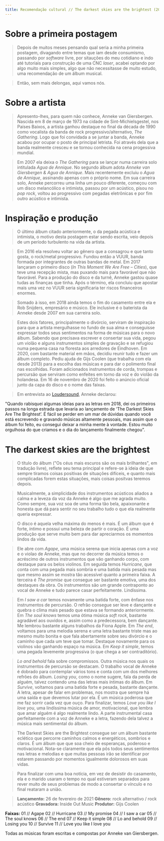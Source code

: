 ```yaml
---
title: Recomendação cultural // The darkest skies are the brightest (2021) - Anneke van Giersbergen
---
```


# Sobre a primeira postagem

> Depois de muitos meses pensando qual seria a minha primeira postagem, divagando entre temas que iam desde consumismo, passando por _software_ livre, por sitauções do meu cotidiano e indo até tutoriais para construção de uma CNC _laser_, acabei optando por algo muito mais simples, algo que não necessitasse de muito estudo, uma recomendação de um álbum musical.

> Então, sem mais delongas, aqui vamos nós.

# Sobre a artista

> Apresento-lhes, para quem não conhece, Anneke van Giersbergen. Nascida em 8 de março de 1973 na cidade de Sint-Michielsgestel, nos Países Baixos, a artista ganhou destaque no final da década de 1990 como vocalista da banda de rock  progressivo/alternativo, _The Gathering_. Logo que foi convidada a se juntar a banda, Anneke acabou por ocupar o posto de principal letrista. Foi através dela que a banda realmente cresceu e se tornou conhecida na cena progessiva mundial.

> Em 2007 ela deixa o _The Gathering_ para se lançar numa carreira solo intitulada _Agua de Annique_. No segundo álbum adota _Anneke van Giersbergen & Agua de Annique_. Mais recentemente excluiu o _Agua de Annique_, assinando apenas com o próprio nome. Em sua carreira solo, Anneke percorreu uma linha um pouco diferente, começou com um disco melancólico e intimista, passou por um acústico, pisou no _pop rock_, voltou ao progressivo com pegadas eletrônicas e por fim outro acústico e intimista.

# Inspiração e produção

> O último álbum citado anteriormente, o da pegada acústica e intimista, o motivo desta postagem estar sendo escrita, veio depois de um período turbulento na vida da artista.

> Em 2016 ela resolveu voltar ao gênero que a consagrou e que tanto gosta, o rock/metal progressivo. Fundou então a VUUR, banda formada por integrantes de outras bandas de metal. Em 2017 lançaram o primeiro disco (_In This Moment We Are Free – Cities_), que teve uma recepção mista, mas puxando mais para favorável que não favorável. Para a produção do disco e da turnê, Anneke gastou quase tudas as finanças que tinha. Após o término, ela concluiu que apostar mais uma vez no VUUR seria significaria ter riscos financeiros enormes.

> Somado à isso, em 2018 ainda temos o fim do casamento entre ela e Rob Snijders, empresário e músico. Ele inclusive é o baterista da Anneke desde 2007 em sua carreira solo.

> Estes dois fatores, principalmente o divórcio, serviram de inspiração para que a artista mergulhasse no fundo de sua alma e conseguisse expressar todos seus sentimentos na forma de músicas para o novo álbum. Sabendo que precisava escrever e consertar sua vida, pegou um violão e alguns instrumentos simples de gravação e se refugiou numa pequena casa na floresta aos arredores de Eindhoven. Em 2020, com bastante material em mãos, decidiu reunir tudo e fazer um álbum completo. Pediu ajuda de Gijs Coolen (que trabalha com ela desde 2013) para a escolha das músicas e para dar o polimento final nas escolhidas. Foram adicionados instrumentos de corda, trompas e percursão que serviram como enfeites em torno da voz e do violão da holandesa. Em 16 de novembro de 2020 foi feito o anúncio oficial junto da capa do disco e o nome das faixas.

> Em entrevista ao [Loudersound](https://www.loudersound.com/news/anneke-van-giersbergen-gets-behind-the-wheel-in-new-video-for-i-saw-a-car), Anneke declarou:

<aside markdown="1">
"Quando rabisquei algumas ideias para as letras em 2018, dei os primeiros passos na longa estrada que levaria ao lançamento de ‘The Darkest Skies Are The Brightest’. É fácil se perder em um mar de dúvidas quando você está escrevendo e gravando músicas altamente pessoais, mas assim que o álbum foi feito, eu consegui deixar a minha mente à vontade. Estou muito orgulhosa do que criamos e o dia do lançamento finalmente chegou".
</aside>

# The darkest skies are the brightest

> O título do álbum ("Os céus mais escuros são os mais brilhantes", em tradução livre), reflete seu tema principal e refere-se à ideia de que sempre tiramos coisas positivas de situações difíceis, e quanto mais complicadas forem estas situações, mais coisas positvas teremos depois.

> Musicalmente, a simplicidade dos instrumentos acústicos aliados a calma e a leveza da voz da Anneke é algo que me agrada muito. Como sempre, sua voz soa de uma forma tão bela, apaixonante e honesta que dá para sentir no seu trabalho tudo o que ela realmente queria expressar.

> O disco é aquela velha máxima do menos é mais. É um álbum que é forte, íntimo e possui uma beleza de partir o coração. É uma produção que serve muito bem para dar apreciarmos os momentos lindos da vida.

> Ele abre com _Agape_, uma música serena que inicia apenas com a voz e o violao de Anneke, mas que no decorrer da música temos o acréscimo de outros instrumentos que vão ganhando corpo, com destaque para os belos violinos. Em seguida temos _Hurricane_, que conta com uma pegada mais sombria e uma batida mais pesada mas que mesmo assim se mostra tão acessível quanto a primeira faixa. A terceira é _The promise_ que consegue ser bastante emotiva, uma dos destaques da obra. Os instrumentos são um grande contraponto ao vocal de Anneke e tudo parece casar perfeitamente. Lindíssima.

> Em _I saw a car_ temos novamente uma batida forte, com ênfase nos instrumentos de percursão. O refrão consegue ser leve e dançante e quebra o clima mais pesado que estava se formando anteriormente. Em _The soul knows_ temos uma ótima música _soft rock_, bastante agradável aos ouvidos e, assim como a predecessora, bem dançante. Me lembrou bastante alguns trabalhos da Fiona Apple. Em _The end_, voltamos para uma melodia serena e uma letra bastante triste mas ao mesmo muito bonita e que fala abertamente sobre seu divórcio e o caminho que cada um teve que tomar. Destaque novamente para os violinos vão ganhando espaço na música. Em _Keep it simple_, temos uma pegada levemente progressiva (o que chega a ser contraditório).

> _Lo and behold_ fala sobre compromissos. Outra música nos quais os instrumentos de percursão se destacam. O trabalho vocal de Anneke é dobrado para contemplar vários tons e conta com um dos melhores refrões do álbum. _Losing you_, como o nome sugere, fala da perda de alguém, talvez contendo uma das letras mais íntimas do álbum. Em _Survive_, voltamos para uma batida forte e pesada, bastante dançante. A letra, apesar de falar em problemas, nos mostra que sempre há uma saída e que devemos lutar por ela. É um música poderosa que me faz sorrir cada vez que ouço. Para finalizar, temos _Love you like I love you_, uma lindíssima música de amor, motivacional, que lembra que amar alguém é algo realmente lindo. A parte instrumental casa perfeitamente com a voz de Anneke e a letra, fazendo dela talvez a música mais sentimental do álbum.

> The Darkest Skies are the Brightest consegue ser um álbum bastante eclético que percorre caminhos calmos e energéticos, sombrios e claros. É um álbum que que soa cheio de esperanças, poderoso e motivacional. Nota-se claramente que ela pôs todos seus sentimentos nas letras e melodias e que muitas pessoas irão se identificar por estarem passando por momentos igualmente dolorosos em suas vidas.

> Para finalizar com uma boa notícia, em vez de desistir do casamento, ela e o marido usaram o tempo no qual estiveram separados para rever muito de seus problemas de modo a consertar o vínculo e no final reataram a união.


>**Lançamento:** 26 de fevereiro de 2021
**Gênero:** rock alternativo / rock acústico
**Gravadora:** Inside Out Music
**Produtor:** Gijs Coolen

**Faixas:**
01 // Agape
02 // Hurricane
03 // My promise
04 // I saw a car
05 // The soul knows
06 // The end
07 // Keep it simple
08 // Lo and behold
09 // Losing you
10 // Survive
11 // Love you like I love you

Todas as músicas foram escritas e compostas por Anneke van Giersbergen.
